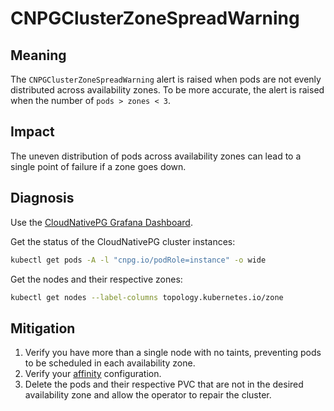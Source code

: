 CNPGClusterZoneSpreadWarning
============================

Meaning
-------

The `CNPGClusterZoneSpreadWarning` alert is raised when pods are not evenly distributed across availability zones. To be
more accurate, the alert is raised when the number of `pods > zones < 3`.

Impact
------

The uneven distribution of pods across availability zones can lead to a single point of failure if a zone goes down.

Diagnosis
---------

Use the [CloudNativePG Grafana Dashboard](https://grafana.com/grafana/dashboards/20417-cloudnativepg/).

Get the status of the CloudNativePG cluster instances:

```bash
kubectl get pods -A -l "cnpg.io/podRole=instance" -o wide
```

Get the nodes and their respective zones:

```bash
kubectl get nodes --label-columns topology.kubernetes.io/zone
```

Mitigation
----------

1. Verify you have more than a single node with no taints, preventing pods to be scheduled in each availability zone.
2. Verify your [affinity](https://kubernetes.io/docs/concepts/scheduling-eviction/assign-pod-node/) configuration.
3. Delete the pods and their respective PVC that are not in the desired availability zone and allow the operator to repair the cluster.
